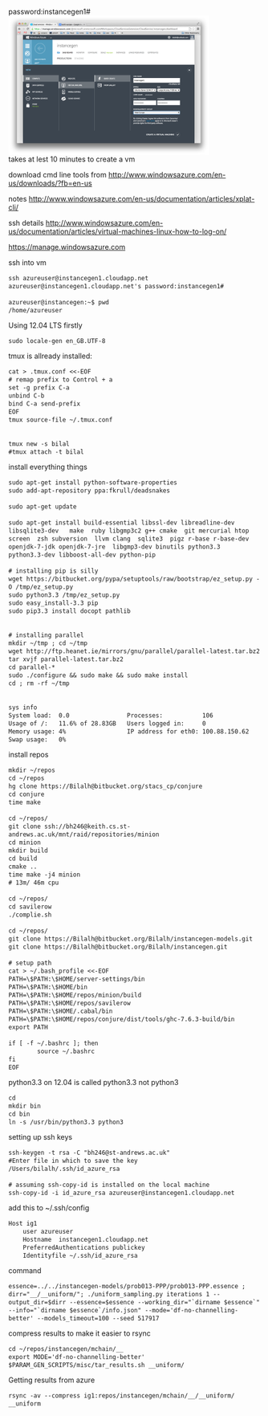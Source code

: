 <style type="text/css">
img {
  text-align: center;
  max-width: 400px;
  display: block;
}
</style>


password:instancegen1#
![setup](Screen%20Shot%202014-02-10%20at%2020.18.52.png)
takes at lest 10 minutes to create a vm

download cmd line tools from
http://www.windowsazure.com/en-us/downloads/?fb=en-us

notes
http://www.windowsazure.com/en-us/documentation/articles/xplat-cli/

ssh details
http://www.windowsazure.com/en-us/documentation/articles/virtual-machines-linux-how-to-log-on/

https://manage.windowsazure.com

ssh into vm

	ssh azureuser@instancegen1.cloudapp.net
	azureuser@instancegen1.cloudapp.net's password:instancegen1#

	azureuser@instancegen:~$ pwd
	/home/azureuser


Using 12.04 LTS firstly

	sudo locale-gen en_GB.UTF-8


tmux is allready installed:

	cat > .tmux.conf <<-EOF
	# remap prefix to Control + a
	set -g prefix C-a
	unbind C-b
	bind C-a send-prefix
	EOF
	tmux source-file ~/.tmux.conf


	tmux new -s bilal
	#tmux attach -t bilal

install everything things

	sudo apt-get install python-software-properties
	sudo add-apt-repository ppa:fkrull/deadsnakes

	sudo apt-get update

	sudo apt-get install build-essential libssl-dev libreadline-dev libsqlite3-dev   make  ruby libgmp3c2 g++ cmake  git mercurial htop screen  zsh subversion  llvm clang  sqlite3  pigz r-base r-base-dev  openjdk-7-jdk openjdk-7-jre  libgmp3-dev binutils python3.3  python3.3-dev libboost-all-dev python-pip

	# installing pip is silly
	wget https://bitbucket.org/pypa/setuptools/raw/bootstrap/ez_setup.py -O /tmp/ez_setup.py
	sudo python3.3 /tmp/ez_setup.py
	sudo easy_install-3.3 pip
	sudo pip3.3 install docopt pathlib


	# installing parallel
	mkdir ~/tmp ; cd ~/tmp
	wget http://ftp.heanet.ie/mirrors/gnu/parallel/parallel-latest.tar.bz2
	tar xvjf parallel-latest.tar.bz2
	cd parallel-*
	sudo ./configure && sudo make && sudo make install
	cd ; rm -rf ~/tmp


	sys info
	System load:  0.0                Processes:           106
	Usage of /:   11.6% of 28.83GB   Users logged in:     0
	Memory usage: 4%                 IP address for eth0: 100.88.150.62
	Swap usage:   0%


install repos


	mkdir ~/repos
	cd ~/repos
	hg clone https://Bilalh@bitbucket.org/stacs_cp/conjure
	cd conjure
	time make

	cd ~/repos/
	git clone ssh://bh246@keith.cs.st-andrews.ac.uk/mnt/raid/repositories/minion
	cd minion
	mkdir build
	cd build
	cmake ..
	time make -j4 minion
	# 13m/ 46m cpu

	cd ~/repos/
	cd savilerow
	./complie.sh

	cd ~/repos/
	git clone https://Bilalh@bitbucket.org/Bilalh/instancegen-models.git
	git clone https://Bilalh@bitbucket.org/Bilalh/instancegen.git

	# setup path
	cat > ~/.bash_profile <<-EOF
	PATH=\$PATH:\$HOME/server-settings/bin
	PATH=\$PATH:\$HOME/bin
	PATH=\$PATH:\$HOME/repos/minion/build
	PATH=\$PATH:\$HOME/repos/savilerow
	PATH=\$PATH:\$HOME/.cabal/bin
	PATH=\$PATH:\$HOME/repos/conjure/dist/tools/ghc-7.6.3-build/bin
	export PATH

	if [ -f ~/.bashrc ]; then
	        source ~/.bashrc
	fi
	EOF


python3.3 on 12.04  is called python3.3 not python3

	cd
	mkdir bin
	cd bin
	ln -s /usr/bin/python3.3 python3


setting up ssh keys

	ssh-keygen -t rsa -C "bh246@st-andrews.ac.uk"
	#Enter file in which to save the key
	/Users/bilalh/.ssh/id_azure_rsa

	# assuming ssh-copy-id is installed on the local machine
	ssh-copy-id -i id_azure_rsa azureuser@instancegen1.cloudapp.net

add this to ~/.ssh/config

	Host ig1
		user azureuser
		Hostname  instancegen1.cloudapp.net
		PreferredAuthentications publickey
		Identityfile ~/.ssh/id_azure_rsa


command

	essence=../../instancegen-models/prob013-PPP/prob013-PPP.essence ; dirr="__/__uniform/"; ./uniform_sampling.py iterations 1 --output_dir=$dirr --essence=$essence --working_dir="`dirname $essence`" --info="`dirname $essence`/info.json" --mode='df-no-channelling-better' --models_timeout=100 --seed 517917

compress results to make it easier to rsync

	cd ~/repos/instancegen/mchain/__
	export MODE='df-no-channelling-better'
	$PARAM_GEN_SCRIPTS/misc/tar_results.sh __uniform/

Getting results from azure

	rsync -av --compress ig1:repos/instancegen/mchain/__/__uniform/  __uniform


